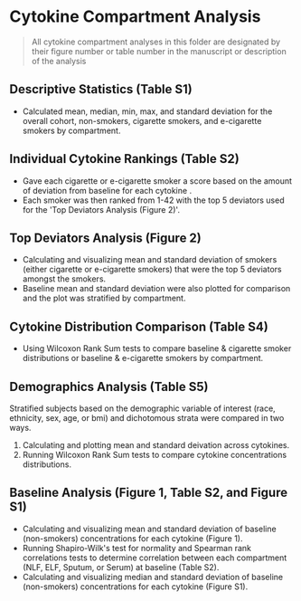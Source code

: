 # Cytokine Compartment Analysis
> All cytokine compartment analyses in this folder are designated by their figure number or table number in the manuscript or description of the analysis

## Descriptive Statistics (Table S1)
- Calculated mean, median, min, max, and standard deviation for the overall cohort, non-smokers, cigarette smokers, and e-cigarette smokers by compartment.

## Individual Cytokine Rankings (Table S2)
- Gave each cigarette or e-cigarette smoker a score based on the amount of deviation from baseline for each cytokine .
- Each smoker was then ranked from 1-42 with the top 5 deviators used for the 'Top Deviators Analysis (Figure 2)'.

## Top Deviators Analysis (Figure 2)
- Calculating and visualizing mean and standard deviation of smokers (either cigarette or e-cigarette smokers) that were the top 5 deviators amongst the smokers. 
- Baseline mean and standard deviation were also plotted for comparison and the plot was stratified by compartment. 

## Cytokine Distribution Comparison (Table S4)
- Using Wilcoxon Rank Sum tests to compare baseline & cigarette smoker distributions or baseline & e-cigarette smokers by compartment.

## Demographics Analysis (Table S5)
Stratified subjects based on the demographic variable of interest (race, ethnicity, sex, age, or bmi) and dichotomous strata were compared in two ways.
   1. Calculating and plotting mean and standard deivation across cytokines.
   2. Running Wilcoxon Rank Sum tests to compare cytokine concentrations distributions.
   
## Baseline Analysis (Figure 1, Table S2, and Figure S1)
- Calculating and visualizing mean and standard deviation of baseline (non-smokers) concentrations for each cytokine (Figure 1). 
- Running Shapiro-Wilk's test for normality and Spearman rank correlations tests to determine correlation between each compartment (NLF, ELF, Sputum, or Serum) at baseline (Table S2). 
- Calculating and visualizing median and standard deviation of baseline (non-smokers) concentrations for each cytokine (Figure S1). 
